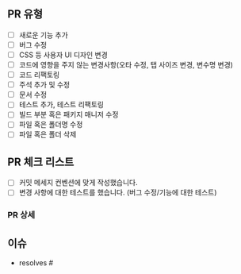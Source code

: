 ## PR 유형
- [ ] 새로운 기능 추가
- [ ] 버그 수정 
- [ ] CSS 등 사용자 UI 디자인 변경
- [ ] 코드에 영향을 주지 않는 변경사항(오타 수정, 탭 사이즈 변경, 변수명 변경)
- [ ] 코드 리팩토링
- [ ] 주석 추가 및 수정
- [ ] 문서 수정
- [ ] 테스트 추가, 테스트 리팩토링
- [ ] 빌드 부분 혹은 패키지 매니저 수정
- [ ] 파일 혹은 폴더명 수정
- [ ] 파일 혹은 폴더 삭제

## PR 체크 리스트
<!-- PR이 다음 요구 사항을 충족하는지 확인하세요. -->
- [ ] 커밋 메세지 컨벤션에 맞게 작성했습니다.
- [ ] 변경 사항에 대한 테스트를 했습니다. (버그 수정/기능에 대한 테스트)

### PR 상세


## 이슈
<!-- #이슈 번호를 선택해주세요. -->
<!-- 예시 : resolves #1 -->
- resolves #